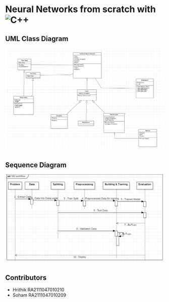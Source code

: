# Neural Networks from scratch with ![C++](https://img.shields.io/badge/c++-%2300599C.svg?style=for-the-badge&logo=c%2B%2B&logoColor=white)

## UML Class Diagram
<img src='UML and UseCase Diagrams/ClassDiagram.jpg'>

## Sequence Diagram 
<img src='UML and UseCase Diagrams/SequenceDiagram.jpg'>


## Contributors 
 * Hrithik RA2111047010210
 * Soham RA2111047010209
